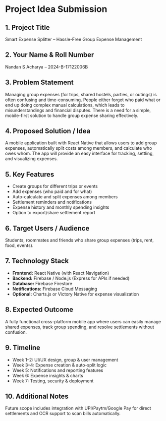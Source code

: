 # Project Idea Submission

## 1. Project Title
Smart Expense Splitter – Hassle-Free Group Expense Management

## 2. Your Name & Roll Number
Nandan S Acharya – 2024-B-17122006B

## 3. Problem Statement
Managing group expenses (for trips, shared hostels, parties, or outings) is often confusing and time-consuming. People either forget who paid what or end up doing complex manual calculations, which leads to misunderstandings and financial disputes. There is a need for a simple, mobile-first solution to handle group expense sharing effectively.

## 4. Proposed Solution / Idea
A mobile application built with React Native that allows users to add group expenses, automatically split costs among members, and calculate who owes whom. The app will provide an easy interface for tracking, settling, and visualizing expenses.

## 5. Key Features
- Create groups for different trips or events  
- Add expenses (who paid and for what)  
- Auto-calculate and split expenses among members  
- Settlement reminders and notifications  
- Expense history and monthly spending insights  
- Option to export/share settlement report  

## 6. Target Users / Audience
Students, roommates and friends who share group expenses (trips, rent, food, events).  

## 7. Technology Stack
- **Frontend:** React Native (with React Navigation)  
- **Backend:** Firebase / Node.js (Express for APIs if needed)  
- **Database:** Firebase Firestore  
- **Notifications:** Firebase Cloud Messaging  
- **Optional:** Charts.js or Victory Native for expense visualization  

## 8. Expected Outcome
A fully functional cross-platform mobile app where users can easily manage shared expenses, track group spending, and resolve settlements without confusion.

## 9. Timeline
- Week 1–2: UI/UX design, group & user management  
- Week 3–4: Expense creation & auto-split logic  
- Week 5: Notifications and reporting features  
- Week 6: Expense insights & charts  
- Week 7: Testing, security & deployment  

## 10. Additional Notes
Future scope includes integration with UPI/Paytm/Google Pay for direct settlements and OCR support to scan bills automatically.
